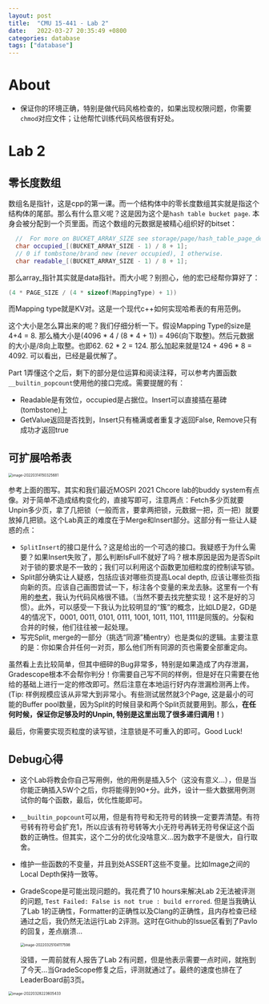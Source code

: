 ```yaml
---
layout: post
title:  "CMU 15-441 - Lab 2"
date:   2022-03-27 20:35:49 +0800
categories: database
tags: ["database"]
---
```


# About

- 保证你的环境正确，特别是做代码风格检查的，如果出现权限问题，你需要`chmod`对应文件；让他帮忙训练代码风格很有好处。

# Lab 2

## 零长度数组

数组名是指针，这是cpp的第一课。而一个结构体中的零长度数组其实就是指这个结构体的尾部。那么有什么意义呢？这是因为这个是`hash table bucket page`. 本身会被分配到一个页里面。而这个数组的元数据是被精心组织好的bitset：

```c++
  //  For more on BUCKET_ARRAY_SIZE see storage/page/hash_table_page_defs.h
  char occupied_[(BUCKET_ARRAY_SIZE - 1) / 8 + 1];
  // 0 if tombstone/brand new (never occupied), 1 otherwise.
  char readable_[(BUCKET_ARRAY_SIZE - 1) / 8 + 1];
```

那么array_指针其实就是data指针。而大小呢？别担心，他的宏已经帮你算好了：

```c++
(4 * PAGE_SIZE / (4 * sizeof(MappingType) + 1))
```

而Mapping type就是KV对。这是一个现代c++如何实现哈希表的有用范例。

这个大小是怎么算出来的呢？我们仔细分析一下。假设Mapping Type的size是4+4 = 8. 那么桶大小是(4096 * 4 / (8 * 4 + 1)) = 496(向下取整)。然后元数据的大小是/8向上取整。也即62. 62 * 2 = 124. 那么加起来就是124 + 496 * 8 = 4092. 可以看出，已经是最优解了。

Part 1弄懂这个之后，剩下的部分是位运算和阅读注释，可以参考内置函数`__builtin_popcount`使用他的接口完成。需要提醒的有：

- Readable是有效位，occupied是占据位。Insert可以直接插在墓碑(tombstone)上
- GetValue返回是否找到，Insert只有桶满或者重复才返回False, Remove只有成功才返回true

## 可扩展哈希表

<img src="https://s2.loli.net/2022/03/14/u5bmYeahtIPUQoM.png" alt="image-20220314150325681" style="zoom:50%;" />

参考上面的图写。其实和我们最近MOSPI 2021 Chcore lab的buddy system有点像。对于简单不造成结构变化的，直接写即可，注意两点：Fetch多少页就要Unpin多少页，拿了几把锁（一般而言，要拿两把锁，元数据一把，页一把）就要放掉几把锁。这个Lab真正的难度在于Merge和Insert部分。这部分有一些让人疑惑的点：

- `SplitInsert`的接口是什么？这是给出的一个可选的接口。我疑惑于为什么需要？如果Insert失败了，那么判断IsFull不就好了吗？根本原因是因为是否Spilt对于锁的要求是不一致的；我们可以利用这个函数更加细粒度的控制读写锁。
- Split部分确实让人疑惑，包括应该对哪些页提高Local depth, 应该让哪些页指向新的页。应该自己画图尝试一下，标注各个变量的来龙去脉。这里有一个有用的[参考](https://blog.csdn.net/twentyonepilots/article/details/120868216#:~:text=size_t%20common_bits%20%3D%20kti,dpg%2D%3EIncrLocalDepth(i)%3B%0A%20%20%7D)，我认为代码风格很不错。（当然不要去找完整实现！这不是好的习惯）。此外，可以感受一下我认为比较明显的“簇”的概念，比如LD是2，GD是4的情况下，0001, 0011, 0101, 0111, 1001, 1011, 1101, 1111是同簇的。分裂和合并的时候，他们往往被一起处理。
- 写完Split, merge的一部分（挑选“同源”桶entry）也是类似的逻辑。主要注意的是：你如果合并任何一对页，那么他们所有同源的页也需要全部重定向。

虽然看上去比较简单，但其中细碎的Bug非常多，特别是如果造成了内存泄漏，Gradescope根本不会帮你判分！你需要自己写不同的样例，但是好在只需要在他给的基础上进行一定的修改即可。然后注意在本地运行好内存泄漏检测再上传。(Tip: 样例规模应该从非常大到非常小。有些测试居然就3个Page, 这是最小的可能的Buffer pool数量，因为Split的时候目录和两个Split页就要用到。那么，**在任何时候，保证你足够及时的Unpin, 特别是这里出现了很多递归调用！**)

最后，你需要实现页粒度的读写锁，注意锁是不可重入的即可。Good Luck!

## Debug心得

- 这个Lab将教会你自己写用例，他的用例是插入5个（这没有意义…），但是当你能正确插入5W个之后，你将能得到90+分。此外，设计一些大数据用例测试你的每个函数，最后，优化性能即可。

- `__builtin_popcount`可以用，但是有符号和无符号的转换一定要弄清楚。有符号转有符号会扩充1，所以应该有符号转等大小无符号再转无符号保证这个函数的正确性。但其实，这个二分的优化没啥意义…因为数字不是很大，自行取舍。

- 维护一些函数的不变量，并且到处ASSERT这些不变量。比如Image之间的Local Depth保持一致等。

- GradeScope是可能出现问题的。我花费了10 hours来解决Lab 2无法被评测的问题, `Test Failed: False is not true : build errored`. 但是当我确认了Lab 1的正确性，Formatter的正确性以及Clang的正确性，且内存检查已经通过之后，我仍然无法运行Lab 2评测。这时在Github的Issue区看到了Pavlo的回复，差点崩溃…

  <img src="C:/Users/11796/AppData/Roaming/Typora/typora-user-images/image-20220325104117598.png" alt="image-20220325104117598" style="zoom:50%;" />

  没错，一周前就有人报告了Lab 2有问题，但是他表示需要一点时间，就拖到了今天…当GradeScope修复之后，评测就通过了。最终的速度也排在了LeaderBoard前3页。

<img src="https://s2.loli.net/2022/03/28/wSCMEyUYbGoFADp.png" alt="image-20220328223605433" style="zoom:50%;" />
